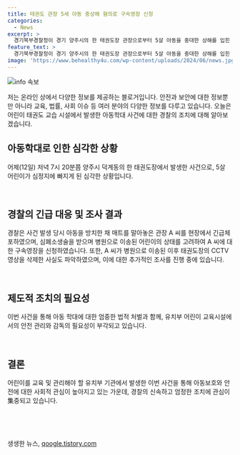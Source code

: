 ```yaml
---
title: 태권도 관장 5세 아동 중상해 혐의로 구속영장 신청
categories:
  - News
excerpt: >
  경기북부경찰청이 경기 양주시의 한 태권도장 관장으로부터 5살 아동을 중대한 상해를 입힌 혐의로 구속영장을 신청했습니다. 관장인 30대 A씨는 아동을 매트 위에 거꾸로 넣고 방치한 후 심정지에 이르게 했으며, 해당 도장 CCTV 영상을 삭제하기도 했습니다. 이전에도 학대행위를 한 것으로 목격자 진술이 있었으며, 경찰은 추가 범행 가능성을 조사 중입니다. A씨에 대한 구속 전 피의자 심문은 14일에 열릴 예정입니다. (150자)
feature_text: >
  경기북부경찰청이 경기 양주시의 한 태권도장 관장으로부터 5살 아동을 중대한 상해를 입힌 혐의로 구속영장을 신청했습니다. 관장인 30대 A씨는 아동을 매트 위에 거꾸로 넣고 방치한 후 심정지에 이르게 했으며, 해당 도장 CCTV 영상을 삭제하기도 했습니다. 이전에도 학대행위를 한 것으로 목격자 진술이 있었으며, 경찰은 추가 범행 가능성을 조사 중입니다. A씨에 대한 구속 전 피의자 심문은 14일에 열릴 예정입니다. (150자)
image: 'https://www.behealthy4u.com/wp-content/uploads/2024/06/news.jpg'
---
```


<p><img src="https://www.behealthy4u.com/wp-content/uploads/2024/06/news.jpg" alt="info 속보" /></p>

<p>저는 온라인 상에서 다양한 정보를 제공하는 블로거입니다. 안전과 보안에 대한 정보뿐만 아니라 교육, 법률, 사회 이슈 등 여러 분야의 다양한 정보를 다루고 있습니다. 오늘은 어린이 태권도 교습 시설에서 발생한 아동학대 사건에 대한 경찰의 조치에 대해 알아보겠습니다.</p>

<h2 data-ke-size="size26">아동학대로 인한 심각한 상황</h2>

<p data-ke-size="size16">어제(12일) 저녁 7시 20분쯤 양주시 덕계동의 한 태권도장에서 발생한 사건으로, 5살 어린이가 심정지에 빠지게 된 심각한 상황입니다. </p>

<p data-ke-size="size16">&nbsp;</p>

<h2 data-ke-size="size26">경찰의 긴급 대응 및 조사 결과</h2>

<p data-ke-size="size16">경찰은 사건 발생 당시 아동을 방치한 채 매트를 말아놓은 관장 A 씨를 현장에서 긴급체포하였으며, 심폐소생술을 받으며 병원으로 이송된 어린이의 상태를 고려하여 A 씨에 대한 구속영장을 신청하였습니다. 또한, A 씨가 병원으로 이송된 이후 태권도장의 CCTV 영상을 삭제한 사실도 파악하였으며, 이에 대한 추가적인 조사를 진행 중에 있습니다. </p>

<p data-ke-size="size16">&nbsp;</p>

<h2 data-ke-size="size26">제도적 조치의 필요성</h2>

<p data-ke-size="size16">이번 사건을 통해 아동 학대에 대한 엄중한 법적 처벌과 함께, 유치부 어린이 교육시설에서의 안전 관리와 감독의 필요성이 부각되고 있습니다.</p>

<p data-ke-size="size16">&nbsp;</p>

<h2 data-ke-size="size26">결론</h2>

<p data-ke-size="size16">어린이를 교육 및 관리해야 할 유치부 기관에서 발생한 이번 사건을 통해 아동보호와 안전에 대한 사회적 관심이 높아지고 있는 가운데, 경찰의 신속하고 엄정한 조치에 관심이集중되고 있습니다.</p>

<p data-ke-size="size16">&nbsp;</p>

<p data-ke-size="size16">&nbsp;</p>
생생한 뉴스, <a href="https://qoogle.tistory.com" rel="dofollow">qoogle.tistory.com</a>


